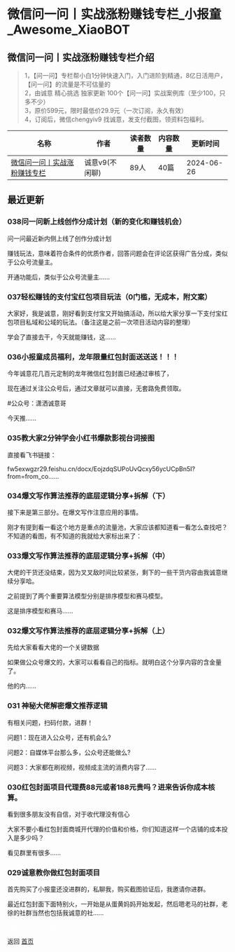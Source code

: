 # 微信问一问丨实战涨粉赚钱专栏_小报童_Awesome_XiaoBOT

## 微信问一问丨实战涨粉赚钱专栏介绍
> 1，【问一问】专栏帮小白1分钟快速入门，入门进阶到精通，8亿日活用户，【问一问】的流量是不可估量的    
2，由诚意 精心挑选 独家更新 100个【问一问】实战案例库（至少100，只多不少）    
3，原价599元，限时最低价29.9元（一次订阅，永久有效）    
4，订阅后，微信chengyiv9 找诚意，发支付截图，领资料包福利。  
  


|名称|作者|读者数量|内容数量|更新时间|
|---|---|---|---|---|
|[微信问一问丨实战涨粉赚钱专栏](https://xiaobot.net/p/chengyilanmu1?refer=0b133df9-27dc-423b-8101-639049001c13)|诚意v9(不闲聊)|89人|40篇|2024-06-26|

## 最近更新
### 038问一问新上线创作分成计划（新的变化和赚钱机会）

问一问最近新内侧上线了创作分成计划

赚钱玩法，意味着符合条件的优质作者，回答问题会在评论区获得广告分成，类似于公众号流量主。

开通功能后，类似于公众号流量主......

### 037轻松赚钱的支付宝红包项目玩法（0门槛，无成本，附文案）

大家好，我是诚意，刚好看到支付宝又开始搞活动，所以给大家分享一下支付宝红包项目私域和公域的玩法。（备注这是之前一次项目活动内容的整理）

学会了直接去干，今天就能赚钱，这......

### 036小报童成员福利，龙年限量红包封面送送送！！！

今年诚意花几百元定制的龙年微信红包封面已经通过审核了，

现在通过关注公众号后，通过文章就可以直接，无套路免费领取。

#公众号：潇洒诚意哥

今天推......

### 035教大家2分钟学会小红书爆款影视台词接图

直接看飞书链接：

fw5exwgzr29.feishu.cn/docx/EojzdqSUPoUvQcxy56ycUCpBn5I?from=from_co......

### 034爆文写作算法推荐的底层逻辑分享+拆解（下）

接下来是第三部分。在爆文写作注意应用的事情。

刚才有提到看一看这个地方是重点的流量池，大家应该都知道看一看怎么查找吧？不知道的看图，有不知道的我就给大家标出来了：

### 033爆文写作算法推荐的底层逻辑分享+拆解（中）

大佬的干货还没结束，因为叉叉敌时间比较紧张，剩下的一些干货内容由我诚意继续分享哈。

之前提到了两个重要算法模型分别是排序模型和赛马模型。

这是排序模型和赛马......

### 032爆文写作算法推荐的底层逻辑分享+拆解（上）

先给大家看看大佬的一个关键数据

如果做公众号爆文的，大家可以看看自己的指标。就明白这个分享内容的含金量了。

他的内......

### 031 神秘大佬解密爆文推荐逻辑

有相关问题，扫码付款，进群！

问题1：现在进入公众号，还有机会么?

问题2：自媒体平台那么多，公众号还能做么?

问题3：大家都在刷视频，视频成主流的消费内容了......

### 030红包封面项目代理费88元或者188元贵吗？进来告诉你成本核算。

看到很多朋友没有自信，对于收代理没有信心

大家不要小看红包封面商城开代理的价值和价格，你们知道这样一个店铺的成本投入是多少吗？

看见群里有很多......

### 029诚意教你做红包封面项目

首先购买了小报童还没进群的，私聊我，购买截图验证后，我邀请你进群。

最近红包封面下面特别火，一开始是从蛋黄妈妈开始发起，然后嗯老马的社群，老徐的社群当然也包括我诚意的社......


<a href="https://github.com/Reno9527/awesome-xiaobot" style="color: white; text-decoration: none;">awesome-xiaobot</a>

返回 [首页](../README.md)
